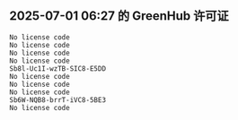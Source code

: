 ## 2025-07-01 06:27 的 GreenHub 许可证
```
No license code
No license code
No license code
No license code
Sb8l-Uc1I-wzTB-SIC8-E5DD
No license code
No license code
No license code
Sb6W-NQB8-brrT-iVC8-5BE3
No license code
```

